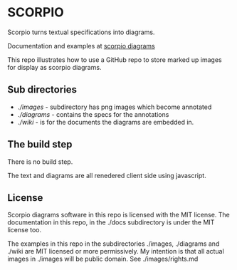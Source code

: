 # SCORPIO

Scorpio turns textual specifications into diagrams.

Documentation and examples at [scorpio diagrams](http://scorpiodiagrams.com/)

This repo illustrates how to use a GitHub repo to store marked up images for display as scorpio diagrams.

## Sub directories

+ *./images* - subdirectory has png images which become annotated
+ *./diagrams* - contains the specs for the annotations
+ *./wiki* - is for the documents the diagrams are embedded in.

## The build step

There is no build step.

The text and diagrams are all renedered client side using javascript.  

## License

Scorpio diagrams software in this repo is licensed with the MIT license. The documentation in this repo, in the ./docs subdirectory is under the MIT license too.

The examples in this repo in the subdirectories ./images, ./diagrams and ./wiki are MIT licensed or more permissively.  My intention is that all actual images in ./images will be public domain.  See ./images/rights.md



